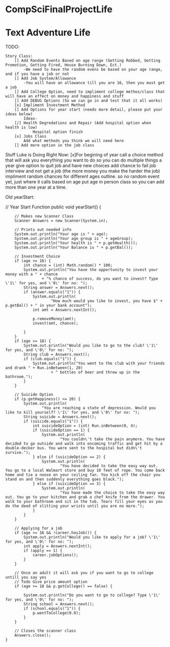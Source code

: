 # CompSciFinalProjectLife
# Text Adventure Life

TODO:

    Story Class:
        [] Add Random Events Based on age range (Getting Robbed, Getting Promotion, Getting Fired, House Burning Down, Ect.)
            -We need to have the random evens be based on your age range, and if you have a job or not
        [] Add Job System/Allowance
            -You will have an allowance till you are 16, then you must get a job
        [] Add College Option, need to impliment college methos/class that will have an effect on money and happiness and stuff
        [] Add DEBUG Options (So we can go in and test that it all works)
        [x] Impliment Investment Method
        [] Add Options for year start (needs more detail, please put your ideas below)
            Ideas- 
        [/] Health Degredations and Repair (Add hospital option when health is low) 
                Hospital option finish
        [x] Jobs Class
            Add what methods you think we will need here
        [] Add more option in the job class

Stuff Luke is Doing Right Now:
    [x]For begining of year call a choice method that will ask you everything you want to do so you can do multiple things a year
    give option to quit job and have new choices
    add chance to fail job interview and not get a job (the more money you make the harder the job)
    impliment random chances for different ages outline. so no random event yet, just where it calls based on age
    put age in person class so you can add more than one year at a time.


Old yearStart:

// Year Start Function
    public void yearStart() {

        // Makes new Scanner Class
        Scanner Answers = new Scanner(System.in);

        // Prints out needed info
        System.out.println("Your age is " + age);
        System.out.println("Your age group is " + ageGroup);
        System.out.println("Your health is " + p.getHealth());
        System.out.println("Your Balance is " + p.getBal());

        // Investment Choice
        if (age >= 16) {
            int chance = (int) Math.random() * 100;
            System.out.println("You have the opportunity to invest your money with a " + chance
                    + "% chance of success, do you want to invest? Type \'1\' for yes, and \'0\' for no: ");
            String answer = Answers.next();
            if (answer.equals("1")) {
                System.out.println(
                        "How much would you like to invest, you have $" + p.getBal() + " in your bank account");
                int amt = Answers.nextInt();

                p.removeMoney(amt);
                invest(amt, chance);

            }
        }
        if (age >= 18) {
            System.out.println("Would you like to go to the club? \'1\' for yes, and \'0\' for no: ");
            String club = Answers.next();
            if (club.equals("1")) {
                System.out.println("You went to the club with your friends and drank " + Run.inBetween(1, 20)
                        + " bottles of beer and threw up in the bathroom.");
            }
        }

        // Suicide Option
        if (p.getHappiness() <= 20) {
            System.out.println(
                    "You are reaching a state of depression. Would you like to kill yourself? \'1\' for yes, and \'0\' for no: ");
            String suicide = Answers.next();
            if (suicide.equals("1")) {
                int suicideOption = (int) Run.inBetween(0, 4);
                if (suicideOption == 1) {
                    System.out.println(
                            "You couldn\'t take the pain anymore. You have decided to go outside and walk into oncoming traffic and get hit by a double-decker bus. You were sent to the hospital but didn\'t survive.");
                } else if (suicideOption == 2) {
                    System.out.println(
                            "You have decided to take the easy way out. You go to a local Walmart store and buy 10 feet of rope. You come back home and tie a noose on your ceiling fan. You kick off the chair you stand on and then suddenly everything goes black.");
                } else if (suicideOption == 3) {
                    System.out.println(
                            "You have made the choice to take the easy way out. You go to your kitchen and grab a chef knife from the drawer. You walk to your bathroom and sit in the tub. Tears fill your eyes as you do the deed of slitting your wrists until you are no more.");
                }
            }
        }

        // Applying for a job
        if (age >= 16 && !career.hasJob()) {
            System.out.println("Would you like to apply for a job? \'1\' for yes, and \'0\' for no: ");
            int apply = Answers.nextInt();
            if (apply == 1) {
                career.jobOptions();
            }
        }

        // Once an adult it will ask you if you want to go to college untill you say yes
        // Todo Give price amount option
        if (age >= 18 && p.getCollege() == false) {

            System.out.println("Do you want to go to college? Type \'1\' for yes, and \'0\' for no: ");
            String school = Answers.next();
            if (school.equals("1")) {
                p.wentToCollege(0.0);
            }
        }

        // Closes the scanner class
        Answers.close();
    }
